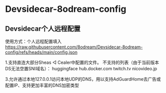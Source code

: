 # Devsidecar-8odream-config
## Devsidecar个人远程配置

使用方式：个人远程配置填入 https://raw.githubusercontent.com/8odream/Devsidecar-8odream-config/refs/heads/main/config.json

1.支持直连大部分Sheas ◁ Cealer中配置的文件。
不支持的列表（由于当前版本DS无法空置SNI域名）：
huggingface
hub.docker.com
twitch.tv
nicovideo.jp

3.允许通过本地127.0.0.1访问本地UDP的DNS，用以支持AdGuardHome去广告或配置IP、支持更加丰富的DNS加密类型
